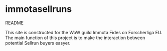 # immotasellruns

README

This site is constructed for the WoW guild Immota Fides on Forscherliga EU.
The main function of this project is to make the interaction between potential Sellrun buyers easyer. 
